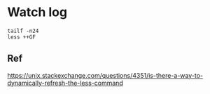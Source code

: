# Watch log

```
tailf -n24
less ++GF
```

## Ref

https://unix.stackexchange.com/questions/4351/is-there-a-way-to-dynamically-refresh-the-less-command